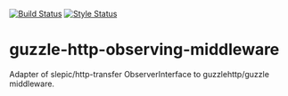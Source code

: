 [![Build Status](https://travis-ci.org/slepic/guzzle-http-observing-middleware.svg?branch=master)](https://travis-ci.org/slepic/guzzle-http-observing-middleware)
[![Style Status](https://styleci.io/repos/184423340/shield)](https://styleci.io/repos/184423340)

# guzzle-http-observing-middleware
Adapter of slepic/http-transfer ObserverInterface to guzzlehttp/guzzle middleware.
